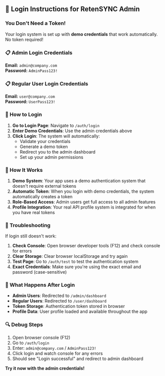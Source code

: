 ## 🔐 Login Instructions for RetenSYNC Admin

### You Don't Need a Token!

Your login system is set up with **demo credentials** that work automatically. No token required!

### 📋 Admin Login Credentials

**Email:** `admin@company.com`  
**Password:** `AdminPass123!`

### 📋 Regular User Login Credentials

**Email:** `user@company.com`  
**Password:** `UserPass123!`

### 🚀 How to Login

1. **Go to Login Page**: Navigate to `/auth/login`
2. **Enter Demo Credentials**: Use the admin credentials above
3. **Click Login**: The system will automatically:
   - Validate your credentials
   - Generate a demo token
   - Redirect you to the admin dashboard
   - Set up your admin permissions

### 🔧 How It Works

1. **Demo System**: Your app uses a demo authentication system that doesn't require external tokens
2. **Automatic Token**: When you login with demo credentials, the system automatically creates a token
3. **Role-Based Access**: Admin users get full access to all admin features
4. **Profile Integration**: Your real API profile system is integrated for when you have real tokens

### 🎯 Troubleshooting

If login still doesn't work:

1. **Check Console**: Open browser developer tools (F12) and check console for errors
2. **Clear Storage**: Clear browser localStorage and try again
3. **Test Page**: Go to `/auth/test` to test the authentication system
4. **Exact Credentials**: Make sure you're using the exact email and password (case-sensitive)

### 📱 What Happens After Login

- **Admin Users**: Redirected to `/admin/dashboard`
- **Regular Users**: Redirected to `/user/dashboard`
- **Token Storage**: Authentication token stored in browser
- **Profile Data**: User profile loaded and available throughout the app

### 🔍 Debug Steps

1. Open browser console (F12)
2. Go to `/auth/login`
3. Enter: `admin@company.com` / `AdminPass123!`
4. Click login and watch console for any errors
5. Should see "Login successful" and redirect to admin dashboard

**Try it now with the admin credentials!**
